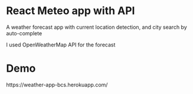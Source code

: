 <h1>React Meteo app with API</h1>

<p>A weather forecast app with current location detection, and city search by auto-complete</p>

<p>I used OpenWeatherMap API for the forecast</p>

<h1>Demo</h1>
<p>https://weather-app-bcs.herokuapp.com/</p>
